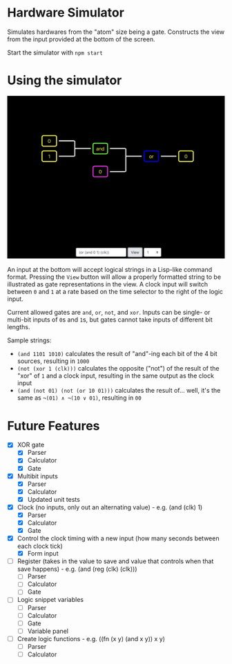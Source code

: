 # Hardware Simulator

Simulates hardwares from the "atom" size being a gate. Constructs
the view from the input provided at the bottom of the screen.

Start the simulator with `npm start`

# Using the simulator

<img src="./example.png" alt="Sample screenshot of how the app is used" />

An input at the bottom will accept logical strings in a Lisp-like
command format. Pressing the `View` button will allow a properly
formatted string to be illustrated as gate representations in the
view. A clock input will switch between `0` and `1` at a rate based on
the time selector to the right of the logic input.

Current allowed gates are `and`, `or`, `not`, and `xor`. Inputs can be
single- or multi-bit inputs of `0`s and `1`s, but gates cannot take inputs
of different bit lengths.

Sample strings:

- `(and 1101 1010)` calculates the result of "and"-ing each bit of the 4 bit sources, resulting in `1000`
- `(not (xor 1 (clk)))` calculates the opposite ("not") of the result of the "xor" of `1` and a clock input, resulting in the same output as the clock input
- `(and (not 01) (not (or 10 01)))` calculates the result of... well, it's the same as `¬(01) ∧ ¬(10 ∨ 01)`, resulting in `00`

# Future Features

- [x] XOR gate
  - [x] Parser
  - [x] Calculator
  - [x] Gate
- [x] Multibit inputs
  - [x] Parser
  - [x] Calculator
  - [x] Updated unit tests
- [x] Clock (no inputs, only out an alternating value) - e.g. (and (clk) 1)
  - [x] Parser
  - [x] Calculator
  - [x] Gate
- [x] Control the clock timing with a new input (how many seconds between each clock tick)
  - [x] Form input
- [ ] Register (takes in the value to save and value that controls when that save happens) - e.g. (and (reg (clk) (clk)))
  - [ ] Parser
  - [ ] Calculator
  - [ ] Gate
- [ ] Logic snippet variables
  - [ ] Parser
  - [ ] Calculator
  - [ ] Gate
  - [ ] Variable panel
- [ ] Create logic functions - e.g. ((fn (x y) (and x y)) x y)
  - [ ] Parser
  - [ ] Calculator
